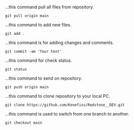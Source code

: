 ...this command pull all files from repository.

    git pull origin main



...this command to add new files.

    git add .



...this command is for adding changes and comments.

    git commit -am 'Your text'



...this command for check status.

    git status



...this command to send on repository.

    git push origin main



...this command to clone repository to your local PC.

    git clone https://github.com/Kenefiss/Redstone__DEV.git



...this command is used to switch from one branch to another.

    git checkout main  